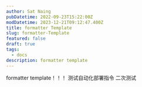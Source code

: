 ```yaml
---
author: Sat Naing
pubDatetime: 2022-09-23T15:22:00Z
modDatetime: 2023-12-21T09:12:47.400Z
title: formatter Template
slug: formatter-Template
featured: false
draft: true
tags:
  - docs
description: formatter template
---
```


formatter template！！！
测试自动化部署指令
二次测试

